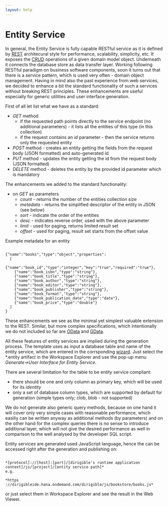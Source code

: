```yaml
---
layout: help
---
```


Entity Service
===

In general, the Entity Service is fully capable RESTful service as it is defined by [REST](http://en.wikipedia.org/wiki/Representational_state_transfer) architecural style for performance, scalability, simplicity, etc. It exposes the [CRUD](http://en.wikipedia.org/wiki/Create,_read,_update_and_delete) operations of a given domain model object. Underneath it connects the database store as data transfer layer.
Working following RESTful paradigm on business software components, soon it turns out that there is a service pattern, which is used very often - domain object management. Having in mind also the past experience from web services, we decided to enhance a bit the standard functionality of such a services without breaking REST principles. These enhancements are useful especially for generic utilities and user interface generation.

First of all let list what we have as a standard:

*	*GET* method
	*	if the requested path points directly to the service endpoint (no additional parameters) - it lists all the entities of this type (in this collection)
	*	if the request contains an *id* parameter - then the service returns only the requested entity
*	*POST* method - creates an entity getting the fields from the request body (JSON formatted) and auto-generated id
*	*PUT* method - updates the entity getting the id from the request body (JSON formatted)
*	*DELETE* method - deletes the entity by the provided id parameter which is mandatory

The enhancements we added to the standard functionality:

*	on *GET* as parameters
	*	*count* - returns the number of the entities collection size
	*	*metadata* - returns the simplified descriptor of the entity in JSON (see below)
	*	*sort* - indicate the order of the entities
	*	*desc* - indicates reverse order, used with the above parameter
	*	*limit* - used for paging, returns limited result set
	*	*offset* - used for paging, result set starts from the offset value

Example metadata for an entity

<pre><code>
{"name":"books","type":"object","properties":
  [
    {"name":"book_id","type":"integer","key":"true","required":"true"},
    {"name":"book_isbn","type":"string"},
    {"name":"book_title","type":"string"},
    {"name":"book_author","type":"string"},
    {"name":"book_editor","type":"string"},
    {"name":"book_publisher","type":"string"},
    {"name":"book_format","type":"string"},
    {"name":"book_publication_date","type":"date"},
    {"name":"book_price","type":"double"}
  ]
}
</code></pre>

These enhancements we see as the minimal yet simplest valuable extension to the REST. Similar, but more complex specifications, which intentionally we do not included so far are [OData](http://en.wikipedia.org/wiki/Open_Data_Protocol) and [GData](http://en.wikipedia.org/wiki/GData).

All these features of entity services are implied during the generation process. The template uses as input a database table and name of the entity service, which are entered in the corrsponding [wizard](../samples/entity_service.html).
Just select the *.entity artifact in the Workspace Explorer and use the pop-up menu *Generate->User Interface for Entity Service*.

There are several limitation for the table to be entity service compliant:
*	there should be one and only column as primary key, which will be used for its *identity*
*	only a set of database column types, which are supported by default for generation (simple types only; clob, blob - not supported)

We do not generate also generic query methods, because on one hand it will cover only very simple cases with reasonable performance, which easiliy can be written anyway as additional methods (by parameters) and on the other hand for the complex queries there is no sense to introduce additional layer, which will not give the desired performance as well in comparison to the well analysed by the developer SQL script.

Entity services are generated used JavaScript language, hence the can be accessed right after the generation and publishing on:

<pre><code>
*[protocol]://[host]:[port]/[dirigible's runtime application context]/js/[project]/[entity service path]*
e.g.

*https ://dirigibleide.hana.ondemand.com/dirigible/js/bookstore/books.js*
</code></pre>

or just select them in Workspace Explorer and see the result in the Web Viewer.

